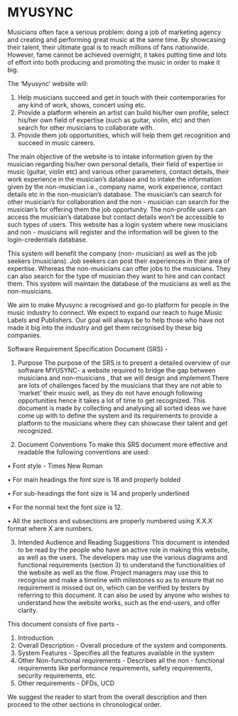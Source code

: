 # MYUSYNC

Musicians often face a serious problem: doing a job of marketing agency and creating and performing great music at the same time. By showcasing their talent, their ultimate goal is to reach millions of fans nationwide. However, fame cannot be achieved overnight, it takes putting time and lots of effort into both producing and promoting the music in order to make it big. 

The ‘Myusync’ website will:

1.	Help musicians succeed and get in touch with their contemporaries for any kind of work, shows, concert using etc.
2.	Provide a platform wherein an artist can build his/her own profile, select his/her own field of expertise (such as guitar, violin, etc) and then search for other musicians to collaborate with.
3.	Provide them job opportunities, which will help them get recognition and succeed in music careers.

The main objective of the website is to intake information given by the musician regarding his/her own personal details, their field of expertise in music (guitar, violin etc) and various other parameters, contact details, their work experience in the musician’s database and to intake the information given by the non-musician i.e., company name, work experience, contact details etc in the non-musician’s database. The musician’s can search for other musician’s for collaboration and the non - musician can search for the musician’s for offering them the job opportunity. The non-profile users can access the musician’s database but contact details won’t be accessible to such types of users. This website has a login system where new musicians and non - musicians will register and the information will be given to the login-credentials database.

This system will benefit the company (non- musician) as well as the job seekers (musicians). Job seekers can post their experiences in their area of expertise. Whereas the non-musicians can offer jobs to the musicians. They can also search for the type of musician they want to hire and can contact them. This system will maintain the database of the musicians as well as the non-musicians.

We aim to make Myusync a recognised and go-to platform for people in the music industry to connect. We expect to expand our reach to huge Music Labels and Publishers. Our goal will always be to help those who have not made it big into the industry and get them recognised by these big companies.



Software Requirement Specification Document (SRS) -

1.	Purpose 
The purpose of the SRS is to present a detailed overview of our software MYUSYNC- a website required to bridge the gap between musicians and non-musicians , that we will design and implement.There are lots of challenges faced by the musicians that they are not able to ‘market’ their music well, as they do not have enough following opportunities hence it takes a lot of time to get recognized. This document is made by collecting and analysing all sorted ideas we have come up with to define the system and its requirements to provide a platform to the musicians where they can showcase their talent and get recognized.

2.	Document Conventions
To make this SRS document more effective and readable the following conventions are used:

•	Font style - Times New Roman 

•	For main headings the font size is 18 and properly bolded

•	For sub-headings the font size is 14 and properly underlined

•	For the normal text the font size is 12.

•	All the sections and subsections are properly numbered using X.X.X format where X are numbers.


3.	Intended Audience and Reading Suggestions
This document is intended to be read by the people who have an active role in making this website, as well as the users.
The developers may use the various diagrams and functional requirements (section 3) to understand the functionalities of the website as well as the flow. Project managers may use this to recognise and make a timeline with milestones so as to ensure that no requirement is missed out on, which can be verified by testers by referring to this document. It can also be used by anyone who wishes to understand how the website works, such as the end-users, and offer clarity.

This document consists of five parts -
1.	Introduction
2.	Overall Description - Overall procedure of the system and components.
3.	System Features - Specifies all the features available in the system
4.	Other Non-functional requirements - Describes all the non - functional requirements like performance requirements, safety requirements, security requirements, etc.
5.	Other requirements - DFDs, UCD

We suggest the reader to start from the overall description and then proceed to the other sections in chronological order.
 
